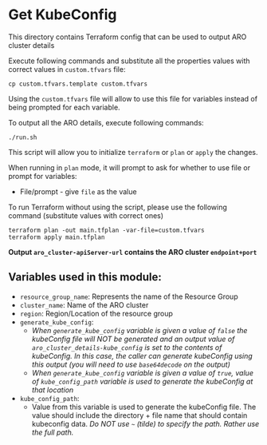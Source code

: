# Get KubeConfig

This directory contains Terraform config that can be used to output ARO cluster details
  
Execute following commands and substitute all the properties values with correct values in `custom.tfvars` file:
```
cp custom.tfvars.template custom.tfvars
```
Using the `custom.tfvars` file will allow to use this file for variables instead of being prompted for each variable.
  
To output all the ARO details, execute following commands:
```
./run.sh
```
  
This script will allow you to initialize `terraform` or `plan` or `apply` the
changes.
  
  When running in `plan` mode, it will prompt to ask for whether to use file or prompt for variables:
  * File/prompt - give `file` as the value
   
  To run Terraform without using the script, please use the following command
  (substitute values with correct ones)
  ```
  terraform plan -out main.tfplan -var-file=custom.tfvars
  terraform apply main.tfplan
  ```
  
  **Output `aro_cluster-apiServer-url` contains the ARO cluster `endpoint+port`**

## Variables used in this module:
  * `resource_group_name`: Represents the name of the Resource Group
  * `cluster_name`: Name of the ARO cluster
  * `region`: Region/Location of the resource group
  * `generate_kube_config`:
    * _When `generate_kube_config` variable is given a value of `false` the kubeConfig
      file will NOT be generated and an output value of `aro_cluster_details-kube_config`
      is set to the contents of kubeConfig. In this case, the caller can generate kubeConfig
      using this output (you will need to use `base64decode` on the output)_
    * _When `generate_kube_config` variable is given a value of `true`, value of 
      `kube_config_path` variable is used to generate the kubeConfig at that location_
  * `kube_config_path`:
    * Value from this variable is used to generate the kubeConfig file. The value should
      include the directory + file name that should contain kubeconfig data. _Do NOT use
      `~` (tilde) to specify the path. Rather use the full path._ 
